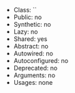- Class: ``
- Public: no
- Synthetic: no
- Lazy: no
- Shared: yes
- Abstract: no
- Autowired: no
- Autoconfigured: no
- Deprecated: no
- Arguments: no
- Usages: none
